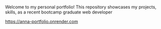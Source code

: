 Welcome to my personal portfolio! This repository showcases my projects, skills, as a recent bootcamp graduate web developer

https://anna-portfolio.onrender.com
